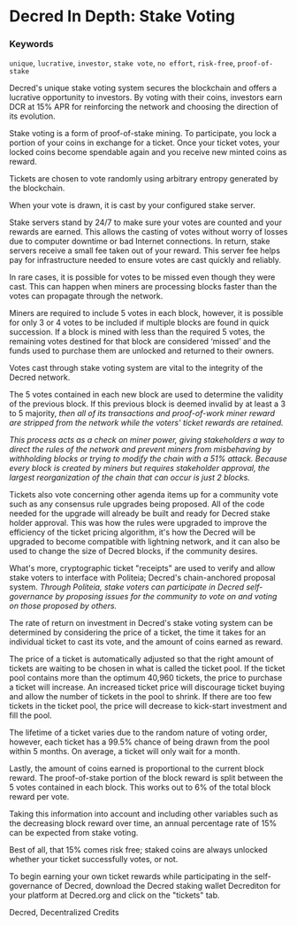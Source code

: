 # Decred In Depth: Stake Voting

### Keywords
`unique`, `lucrative`, `investor`, `stake vote`, `no effort`, `risk-free`, `proof-of-stake`

Decred's unique stake voting system secures the blockchain and offers a lucrative opportunity to investors. By voting with their coins, investors earn DCR at 15% APR for reinforcing the network and choosing the direction of its evolution.

Stake voting is a form of proof-of-stake mining. To participate,
you lock a portion of your coins in exchange for a ticket. Once your ticket votes, your locked coins become spendable again and you receive new minted coins as reward. 

Tickets are chosen to vote randomly using arbitrary entropy generated by the blockchain.

When your vote is drawn, it is cast by your configured stake server.

Stake servers stand by 24/7 to make sure your votes are counted and your rewards are earned. This allows the casting of votes without worry of losses due to computer downtime or bad Internet connections. In return, stake servers receive a small fee taken out of your reward. This server fee helps pay for infrastructure needed to ensure votes are cast quickly and reliably.

In rare cases, it is possible for votes to be missed even though they were cast. This can happen when miners are processing blocks faster than the votes can propagate through the network. 

Miners are required to include 5 votes in each block, however, it is possible for only 3 or 4 votes to be included if multiple blocks are found in quick succession. If a block is mined with less than the required 5 votes, the remaining votes destined for that block are considered ‘missed’ and the funds used to purchase them are unlocked and returned to their owners.

Votes cast through stake voting system are vital to the integrity of the Decred network.

The 5 votes contained in each new block are used to determine the validity of the previous block. If this previous block is deemed invalid by at least a 3 to 5 majority, *then all of its transactions and proof-of-work miner reward are stripped from the network while the voters' ticket rewards are retained.* 

*This process acts as a check on miner power, giving stakeholders a way to direct the rules of the network and prevent miners from misbehaving by withholding blocks or trying to modify the chain with a 51% attack. Because every block is created by miners but requires stakeholder approval, the largest reorganization of the chain that can occur is just 2 blocks.*

Tickets also vote concerning other agenda items up for a community vote such as any consensus rule upgrades being proposed. All of the code needed for the upgrade will already be built and ready for Decred stake holder approval. This was how the rules were upgraded to improve the efficiency of the ticket pricing algorithm, it's how the Decred will be upgraded to become compatible with lightning network, and it can also be used to change the size of Decred blocks, if the community desires.

What's more, cryptographic ticket "receipts" are used to verify and allow stake voters to interface with Politeia; Decred's chain-anchored proposal system. *Through Politeia, stake voters can participate in Decred self-governance by proposing issues for the community to vote on and voting on those proposed by others.*

The rate of return on investment in Decred's stake voting system can be determined by considering the price of a ticket, the time it takes for an individual ticket to cast its vote, and the amount of coins earned as reward.

The price of a ticket is automatically adjusted so that the right amount of tickets are waiting to be chosen in what is called the ticket pool. If the ticket pool contains more than the optimum 40,960 tickets, the price to purchase a ticket will increase. An increased ticket price will discourage ticket buying and allow the number of tickets in the pool to shrink. If there are too few tickets in the ticket pool, the price will decrease to kick-start investment and fill the pool.

The lifetime of a ticket varies due to the random nature of voting order, however, each ticket has a 99.5% chance of being drawn from the pool within 5 months. On average, a ticket will only wait for a month. 

Lastly, the amount of coins earned is proportional to the current block reward. The proof-of-stake portion of the block reward is split between the 5 votes contained in each block. This works out to 6% of the total block reward per vote. 

Taking this information into account and including other variables such as the decreasing block reward over time, an annual percentage rate of 15% can be expected from stake voting.

Best of all, that 15% comes risk free; staked coins are always unlocked whether your ticket successfully votes, or not.

To begin earning your own ticket rewards while participating in the self-governance of Decred, download the Decred staking wallet Decrediton for your platform at Decred.org and click on the "tickets" tab.

Decred, Decentralized Credits
